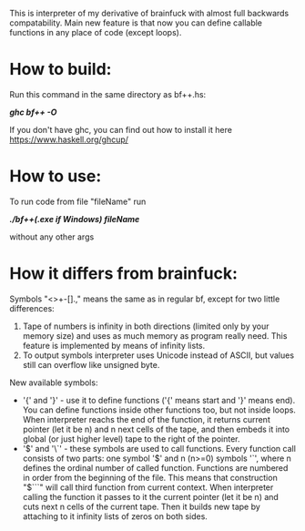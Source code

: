 This is interpreter of my derivative of brainfuck with almost full backwards compatability. 
Main new feature is that now you can define callable functions in any place of code (except loops).

<h1> How to build:</h1>
Run this command in the same directory as bf++.hs:

<b><i>ghc bf++ -O</i></b>
  
If you don't have ghc, you can find out how to install it here https://www.haskell.org/ghcup/

<h1> How to use:</h1>
To run code from file "fileName" run

<b><i>./bf++(.exe if Windows) fileName</i></b>

without any other args
  
<h1> How it differs from brainfuck:</h1>
Symbols "<>+-[].," means the same as in regular bf, except for two little differences:

1) Tape of numbers is infinity in both directions (limited only by your memory size) and uses as much memory as program really need. 
This feature is implemented by means of infinity lists.
2) To output symbols interpreter uses Unicode instead of ASCII, but values still can overflow like unsigned byte.

New available symbols:
 * '{' and '}' - use it to define functions ('{' means start and '}' means end). You can define functions inside other functions too, but not inside loops.
When interpreter reachs the end of the function, it returns current pointer (let it be n) and n next cells of the tape,
and then embeds it into global (or just higher level) tape to the right of the pointer.
 * '$' and '\`' - these symbols are used to call functions. Every function call consists of two parts: one symbol '$' and n (n>=0) symbols '`', 
where n defines the ordinal number of called function. Functions are numbered in order from the beginning of the file. 
This means that construction "$```" will call third function from current context. When interpreter calling the function it passes to it the current pointer (let it be n)
and cuts next n cells of the current tape. Then it builds new tape by attaching to it infinity lists of zeros on both sides.
